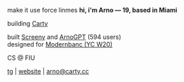 make it use force linmes **hi, i'm Arno — 19, based in Miami**

building [Carty](https://carty.cc)

built [Screeny](https://apps.microsoft.com/detail/9P2XX9PJM3SR?hl=en-us&gl=US&ocid=pdpshare) and [ArnoGPT](https://t.me/ArnoGPT_bot) (594 users)  
designed for [Modernbanc (YC W20)](https://modernbanc.com/)

CS @ FIU

[tg](https://t.me/ArnoGevorkyan) | [website](https://arnogevorkyan.com) | [arno@carty.cc](mailto:arno@carty.cc)
